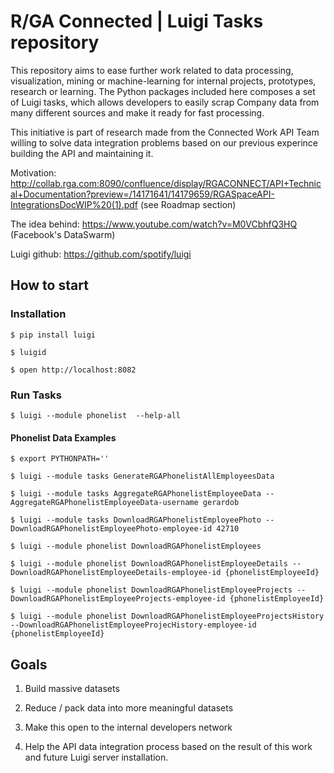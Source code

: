 # R/GA Connected | Luigi Tasks repository

This repository aims to ease further work related to data processing, visualization, mining or machine-learning for internal projects, prototypes, research or learning.
The Python packages included here composes a set of Luigi tasks, which allows developers to easily scrap Company data from many different sources and make it ready for fast processing.


This initiative is part of research made from the Connected Work API Team willing to solve data integration problems based on our previous experince building the API and maintaining it.


Motivation: http://collab.rga.com:8090/confluence/display/RGACONNECT/API+Technical+Documentation?preview=/14171641/14179659/RGASpaceAPI-IntegrationsDocWIP%20(1).pdf (see Roadmap section)


The idea behind: https://www.youtube.com/watch?v=M0VCbhfQ3HQ (Facebook's DataSwarm)

Luigi github: https://github.com/spotify/luigi


## How to start

### Installation

```$ pip install luigi```

```$ luigid```

```$ open http://localhost:8082```

### Run Tasks

```$ luigi --module phonelist  --help-all```

#### Phonelist Data Examples

```$ export PYTHONPATH=''```

```$ luigi --module tasks GenerateRGAPhonelistAllEmployeesData```

```$ luigi --module tasks AggregateRGAPhonelistEmployeeData --AggregateRGAPhonelistEmployeeData-username gerardob```

```$ luigi --module tasks DownloadRGAPhonelistEmployeePhoto --DownloadRGAPhonelistEmployeePhoto-employee-id 42710```

```$ luigi --module phonelist DownloadRGAPhonelistEmployees```

```$ luigi --module phonelist DownloadRGAPhonelistEmployeeDetails --DownloadRGAPhonelistEmployeeDetails-employee-id {phonelistEmployeeId}```

```$ luigi --module phonelist DownloadRGAPhonelistEmployeeProjects --DownloadRGAPhonelistEmployeeProjects-employee-id {phonelistEmployeeId}```

```$ luigi --module phonelist DownloadRGAPhonelistEmployeeProjectsHistory --DownloadRGAPhonelistEmployeeProjecHistory-employee-id {phonelistEmployeeId}```

## Goals

1. Build massive datasets

2. Reduce / pack data into more meaningful datasets

3. Make this open to the internal developers network

4. Help the API data integration process based on the result of this work and future Luigi server installation.
